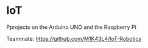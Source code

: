 # IoT
Pprojects on the Arduino UNO and the Raspberry Pi

Teammate:
https://github.com/M1K43L4/IoT-Robotics
